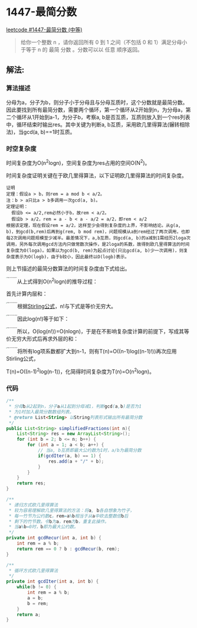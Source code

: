 # 1447-最简分数

[leetcode #1447-最简分数 (中等)](https://leetcode-cn.com/problems/simplified-fractions/)

> 给你一个整数 n ，请你返回所有 0 到 1 之间（不包括 0 和 1）满足分母小于等于  n 的 最简 分数 。分数可以以 任意 顺序返回。

## 解法: 

### 算法描述

分母为a，分子为b，则分子小于分母且与分母互质时，这个分数就是最简分数。因此要找到所有最简分数，需要两个循环，第一个循环从2开始到n，为分母a，第二个循环从1开始到a-1，为分子b，考察a, b是否互质，互质则放入到一个res列表中，循环结束时输出res。其中关键为判断a, b互质，采用欧几里得算法(辗转相除法)，当gcd(a, b)==1时互质。

### 时空复杂度

时间复杂度为O(n<sup>2</sup>logn)，空间复杂度为res占用的空间O(N<sup>2</sup>)。

时间复杂度证明关键在于欧几里得算法，以下证明欧几里得算法的时间复杂度。

```
证明
定理：假设a > b，则rem = a mod b < a/2。
注：b > a只比a > b多调用一次gcd(a, b)。
定理证明：
  假设b <= a/2,rem必然小于b，故rem < a/2。
  假设b > a/2，rem = a - b < a - a/2 = a/2，即rem < a/2
根据该定理，现在假设rem = a/2，这样至少会得到复杂度的上界，不影响结论。从g(a, b)，到gcd(b,rem)后再到g(rem, b mod rem)，问题规模从a到rem经过了两次调用，也即每2次调用问题规模至少减半。最差情况下，a,b互质，则gcd(a, b)的a减到1需经历2loga次调用，另外每次调用gcd方法内只做常数次操作，是2loga的系数，故得到欧几里得算法的时间复杂度为O(loga)。如果以为gcd(b, rem)为起点讨论(只比gcd(a, b)少一次调用)，则复杂度表示为O(logb)，由于b较小，因此最终以O(logb)表示。
```

则上节描述的最简分数算法的时间复杂度由下式给出。

<img src="https://tva1.sinaimg.cn/large/008i3skNgy1guz1zvrv7sj60fs09et8z02.jpg" alt="image-20211001000627515" style="float:left;zoom:15%;" />

从上式得到O(n<sup>2</sup>logn)的推导过程：

首先计算内层和：

<img src="https://tva1.sinaimg.cn/large/008i3skNgy1guz21w54x1j62e009e0u302.jpg" alt="image-20211001000823578" style="float:left;zoom:15%;" />

根据[Stirling公式](https://en.wikipedia.org/wiki/Stirling%27s_approximation)，n!与下式是等价无穷大。

<img src="https://tva1.sinaimg.cn/large/008i3skNgy1guz2hs85tej60nw05yaad02.jpg" alt="image-20211001002339887" style="float:left;zoom:15%;" />

因此log(n!)等于如下：

<img src="https://tva1.sinaimg.cn/large/008i3skNgy1guz1w6nkpjj62jk06g40202.jpg" alt="image-20211001000251274" style="float:left;zoom:15%;" />

所以，O(log(n!))=O(nlogn)，于是在不影响复杂度计算的前提下，写成其等价无穷大形式后再求外层的和：

<img src="https://tva1.sinaimg.cn/large/008i3skNgy1guz2isdqsqj62oo08u75r02.jpg" alt="image-20211001002437988" style="float:left;zoom:15%;" />

将所有log项系数都扩大到n-1，则有T(n)=O((n-1)log((n-1)!))再次应用Stirling公式，

T(n)=O((n-1)<sup>2</sup>log(n-1))，化简得时间复杂度为T(n)=O(n<sup>2</sup>logn)。

### 代码

```java
/**
 * 分母b从2起到n，分子a从1起到分母减1，判断gcd(a,b)是否为1
 * 为1时加入最简分数数组列表。
 * @return List<String> 以String列表形式输出所有最简分数
 */
public List<String> simplifiedFractions(int n){
    List<String> res = new ArrayList<String>();
    for (int b = 2; b <= n; b++) {
        for (int a = 1; a < b; a++) {
            // 当a, b互质即最大公约数为1时，a/b为最简分数
            if(gcdIter(a, b) == 1) {
                res.add(a + "/" + b);
            }
        }
    }
    return res;
}

/**
 * 递归方式欧几里得算法
 * 较为容易理解欧几里得算法的方法：将a, b各自想象为竹子，
 * 每一竹节为公约数c。rem=a%b相当于从a中砍去整数倍b后
 * 剩下的竹节数。令b为a，rem为b，重复此操作。
 * 当a%b=0时，b即为最大公约数。
 */
private int gcdRecur(int a, int b) {
    int rem = a % b;
    return rem == 0 ? b : gcdRecur(b, rem);
}

/**
 * 循环方式欧几里得算法
 */
private int gcdIter(int a, int b) {
    while(b != 0) {
        int rem = a % b;
        a = b;
        b = rem;
    }
    return a;
}
```